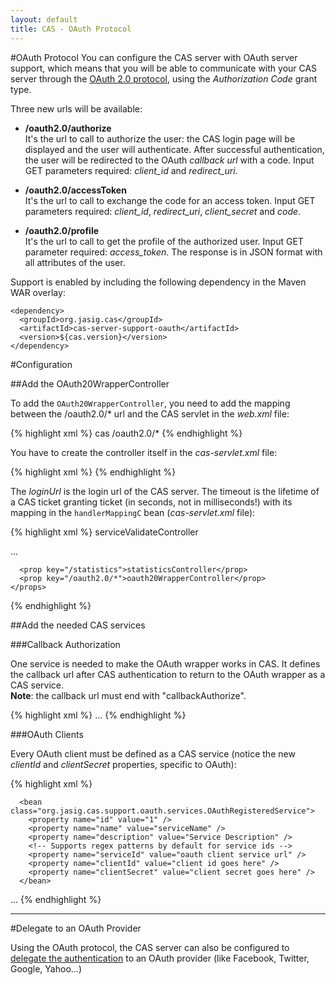 ```yaml
---
layout: default
title: CAS - OAuth Protocol
---
```


#OAuth Protocol
You can configure the CAS server with OAuth server support, which means that you will be able to communicate with your CAS server through the [OAuth 2.0 protocol](http://oauth.net/2/), using the *Authorization Code* grant type.

Three new urls will be available:

* **/oauth2.0/authorize**  
It's the url to call to authorize the user: the CAS login page will be displayed and the user will authenticate. After successful authentication, the user will be redirected to the OAuth *callback url* with a code. Input GET parameters required: *client_id* and *redirect_uri*.

* **/oauth2.0/accessToken**  
It's the url to call to exchange the code for an access token. Input GET parameters required: *client_id*, *redirect_uri*, *client_secret* and *code*.

* **/oauth2.0/profile**  
It's the url to call to get the profile of the authorized user. Input GET parameter required: *access_token*. The response is in JSON format with all attributes of the user.

Support is enabled by including the following dependency in the Maven WAR overlay:

    <dependency>
      <groupId>org.jasig.cas</groupId>
      <artifactId>cas-server-support-oauth</artifactId>
      <version>${cas.version}</version>
    </dependency>



#Configuration


##Add the OAuth20WrapperController

To add the `OAuth20WrapperController`, you need to add the mapping between the /oauth2.0/* url and the CAS servlet in the *web.xml* file:

{% highlight xml %}
<servlet-mapping>
  <servlet-name>cas</servlet-name>
  <url-pattern>/oauth2.0/*</url-pattern>
</servlet-mapping>
{% endhighlight %}

You have to create the controller itself in the *cas-servlet.xml* file:

{% highlight xml %}
<bean
  id="oauth20WrapperController"
  class="org.jasig.cas.support.oauth.web.OAuth20WrapperController"
  p:loginUrl="http://mycasserverwithoauthwrapper/login"
  p:servicesManager-ref="servicesManager"
  p:ticketRegistry-ref="ticketRegistry"
  p:timeout="7200" />
{% endhighlight %}

The *loginUrl* is the login url of the CAS server. The timeout is the lifetime of a CAS ticket granting ticket (in seconds, not in milliseconds!) with its mapping in the `handlerMappingC` bean (*cas-servlet.xml* file):

{% highlight xml %}
<bean id="handlerMappingC" class="org.springframework.web.servlet.handler.SimpleUrlHandlerMapping">
  <property name="mappings">
    <props>
      <prop key="/serviceValidate">serviceValidateController</prop>
 
   ...
 
      <prop key="/statistics">statisticsController</prop>
      <prop key="/oauth2.0/*">oauth20WrapperController</prop>
    </props>
  </property>
  <property name="alwaysUseFullPath" value="true" />
</bean>
{% endhighlight %}


##Add the needed CAS services


###Callback Authorization

One service is needed to make the OAuth wrapper works in CAS. It defines the callback url after CAS authentication to return to the OAuth wrapper as a CAS service.  
**Note**: the callback url must end with "callbackAuthorize".

{% highlight xml %}
<bean id="serviceRegistryDao" class="org.jasig.cas.services.InMemoryServiceRegistryDaoImpl">
  <property name="registeredServices">
    <list>
      <!-- A dedicated component to recognize OAuth Callback Authorization requests -->
      <bean class="org.jasig.cas.support.oauth.services.OAuthCallbackAuthorizeService">
        <property name="id" value="0" />
        <property name="name" value="HTTP" />
        <property name="description" value="oauth wrapper callback url" />
        <!-- By default, only support regex patterns if/when needed -->
        <property name="serviceId" value="${server.prefix}/oauth2.0/callbackAuthorize" />
      </bean>
...
{% endhighlight %}


###OAuth Clients

Every OAuth client must be defined as a CAS service (notice the new *clientId* and *clientSecret* properties, specific to OAuth):

{% highlight xml %}
<bean id="serviceRegistryDao" class="org.jasig.cas.services.InMemoryServiceRegistryDaoImpl">
  <property name="registeredServices">
    <list>
       
      <bean class="org.jasig.cas.support.oauth.services.OAuthRegisteredService">
        <property name="id" value="1" />
        <property name="name" value="serviceName" />
        <property name="description" value="Service Description" />
        <!-- Supports regex patterns by default for service ids -->
        <property name="serviceId" value="oauth client service url" />
        <property name="clientId" value="client id goes here" />
        <property name="clientSecret" value="client secret goes here" />
      </bean>
...
{% endhighlight %}

***


#Delegate to an OAuth Provider

Using the OAuth protocol, the CAS server can also be configured to [delegate the authentication](../integration/Delegate-Authentication.html) to an OAuth provider (like Facebook, Twitter, Google, Yahoo...)

